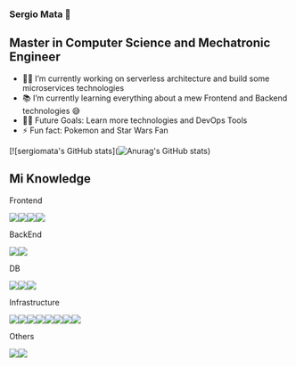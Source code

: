 ### Sergio Mata 🤖

## Master in Computer Science and Mechatronic Engineer  

- 👨‍💻 I’m currently working on serverless architecture and build some microservices technologies
- 📚 I’m currently learning everything about a mew Frontend and Backend technologies 😅
- 💪🏼 Future Goals: Learn more technologies and DevOps Tools
- ⚡ Fun fact: Pokemon and Star Wars Fan 

[![sergiomata's GitHub stats](![Anurag's GitHub stats](https://github-readme-stats.vercel.app/api?username=anuraghazra&count_private=true))

## Mi Knowledge


Frontend 

<img src = "https://img.shields.io/badge/-HTML5-E34F26?style=flat&logo=html5&logoColor=white"><img src = "https://img.shields.io/badge/-CSS3-1572B6?style=flat&logo=css3&logoColor=white"><img src="https://img.shields.io/badge/-JavaScript-eed718?style=flat&logo=javascript&logoColor=ffffff"><img src="https://img.shields.io/badge/-React-000000?style=flat&logo=react&logoColor=00c8ff">



BackEnd

<img src="https://img.shields.io/badge/-Express.js-787878?style=flat"><img src="https://img.shields.io/badge/-Node.js-3C873A?style=flat&logo=Node.js&logoColor=white">



DB

<img src="https://img.shields.io/badge/-MongoDB-4DB33D?style=flat&logo=mongodb&logoColor=FFFFFF"><img src="https://img.shields.io/badge/-MySQL-F29111?style=flat&logo=mysql&logoColor=FFFFFF"><img src="http://img.shields.io/badge/-Java-007396?style=flat-square&logo=java&logoColor=ffffff">



Infrastructure 

<img src="https://img.shields.io/badge/-AWS-orange#:~:text=AWS-,AWS"><img src="https://img.shields.io/badge/-Firebase-FFA611?style=flat&logo=firebase&logoColor=FFFFFF"><img src="http://img.shields.io/badge/-Google%20Cloud%20Platform-4285F4?style=flat&logo=google%20cloud&logoColor=white"><img src="http://img.shields.io/badge/-Git-F1502F?style=flat&logo=git&logoColor=FFFFFF"><img src="http://img.shields.io/badge/-Github-000000?style=flat&logo=github&logoColor=FFFFFF"><img src="https://img.shields.io/badge/-Git-%23F05032?style=flat-square&logo=git&logoColor=%23ffffff"><img src="https://img.shields.io/badge/-GitLab-FCA121?style=flat-square&logo=gitlab"><img src="http://img.shields.io/badge/-Github%20Actions-2088FF?style=flat-square&logo=github-actions&logoColor=ffffff">



Others

<img src="https://img.shields.io/badge/-GraphQL-e535ab?style=flat&logo=graphql&logoColor=FFFFFF"><img src="http://img.shields.io/badge/-VS%20Code-007ACC?style=flat&logo=visual%20studio%20code&logoColor=white">


